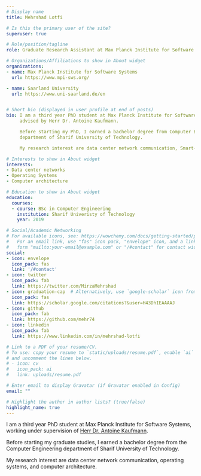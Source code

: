 ```yaml
---
# Display name
title: Mehrshad Lotfi

# Is this the primary user of the site?
superuser: true

# Role/position/tagline
role: Graduate Research Assistant at Max Planck Institute for Software Systems

# Organizations/Affiliations to show in About widget
organizations:
- name: Max Planck Institute for Software Systems 
  url: https://www.mpi-sws.org/

- name: Saarland University
  url: https://www.uni-saarland.de/en


# Short bio (displayed in user profile at end of posts)
bio: I am a third year PhD student at Max Planck Institute for Software Systems,
     advised by Herr Dr. Antoine Kaufmann. 

     Before starting my PhD, I earned a bachelor degree from Computer Engineering
     department of Sharif University of Technology.

     My research interest are data center network communication, Smart-NICs.

# Interests to show in About widget
interests:
- Data center networks
- Operating Systems
- Computer architecture

# Education to show in About widget
education:
  courses:
  - course: BSc in Computer Engineering
    institution: Sharif Univeristy of Technology
    year: 2019

# Social/Academic Networking
# For available icons, see: https://wowchemy.com/docs/getting-started/page-builder/#icons
#   For an email link, use "fas" icon pack, "envelope" icon, and a link in the
#   form "mailto:your-email@example.com" or "/#contact" for contact widget.
social:
- icon: envelope
  icon_pack: fas
  link: '/#contact'
- icon: twitter
  icon_pack: fab
  link: https://twitter.com/MirzaMehrshad
- icon: graduation-cap  # Alternatively, use `google-scholar` icon from `ai` icon pack
  icon_pack: fas
  link: https://scholar.google.com/citations?&user=H43DhIEAAAAJ
- icon: github
  icon_pack: fab
  link: https://github.com/mehr74
- icon: linkedin
  icon_pack: fab
  link: https://www.linkedin.com/in/mehrshad-lotfi

# Link to a PDF of your resume/CV.
# To use: copy your resume to `static/uploads/resume.pdf`, enable `ai` icons in `params.toml`, 
# and uncomment the lines below.
# - icon: cv
#   icon_pack: ai
#   link: uploads/resume.pdf

# Enter email to display Gravatar (if Gravatar enabled in Config)
email: ""

# Highlight the author in author lists? (true/false)
highlight_name: true
---
```


I am a third year PhD student at Max Planck Institute for Software Systems,
working under supervision of [Herr Dr. Antoine Kaufmann](https://people.mpi-sws.org/~antoinek/). 

Before starting my graduate studies, I earned a bachelor degree from the Computer Engineering
department of Sharif University of Technology.

My research interest are data center network communication, operating systems, 
and computer architecture.

